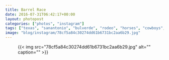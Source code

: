 ```yaml
---
title: Barrel Race
date: 2016-07-31T06:42:17+00:00
layout: photopost
categories: ["photos", "instagram"]
tags: ["texas", "sanantonio", "bulverde", "rodeo", "horses", "cowboys", "cowgirls"]
image: "blog/instagram/78cf5a84c30274dd61b6731bc2aa6b29.jpg"
---
```


<figure class="photo photo--square">
  {{< img src="78cf5a84c30274dd61b6731bc2aa6b29.jpg" alt="" caption="" >}}

</figure>


